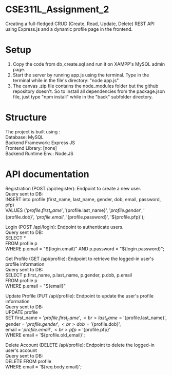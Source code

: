 # CSE311L_Assignment_2
Creating a full-fledged CRUD (Create, Read, Update, Delete) REST API using Express.js and a dynamic profile page in the frontend.

# Setup
1. Copy the code from db_create.sql and run it on XAMPP's MySQL admin page.
2. Start the server by running app.js using the terminal. Type in the terminal while in the file's directory: "node app.js"
3. The canvas .zip file contains the node_modules folder but the github repository doesn't. So to install all dependencies from the package.json file, just type "npm install" while in the "back" subfolder directory.

# Structure
The project is built using :<br>
Database:              MySQL<br>
Backend Framework:     Express JS<br>
Frontend Library:      [none]<br>
Backend Runtime Env.:  Node.JS<br>

# API documentation
Registration (POST /api/register): Endpoint to create a new user.<br>
Query sent to DB:<br>
INSERT into profile (first_name, last_name, gender, dob, email, password, pfp)<br>
VALUES ('${profile.first_name}', '${profile.last_name}', '${profile.gender}', '${profile.dob}', '${profile.email}', '${profile.password}', '${profile.pfp}');<br>

Login (POST /api/login): Endpoint to authenticate users.<br>
Query sent to DB:<br>
SELECT *<br>
FROM profile p<br>
WHERE p.email = "${login.email}" AND p.password = "${login.password}";<br>

Get Profile (GET /api/profile): Endpoint to retrieve the logged-in user's profile information<br>
Query sent to DB:<br>
SELECT p.first_name, p.last_name, p.gender, p.dob, p.email<br>
FROM profile p<br>
WHERE p.email = "${email}"<br>

Update Profile (PUT /api/profile): Endpoint to update the user's profile information<br>
Query sent to DB:<br>
UPDATE profile<br>
SET first_name = '${profile.first_name}', <br>
last_name = '${profile.last_name}', <br>
gender = '${profile.gender}', <br>
dob = '${profile.dob}', <br>
email = '${profile.email}', <br>
pfp = '${profile.pfp}'<br>
WHERE email = '${profile.old_email}';<br>

Delete Account (DELETE /api/profile): Endpoint to delete the logged-in user's account<br>
Query sent to DB:<br>
DELETE FROM profile<br>
WHERE email = '${req.body.email}';<br>
